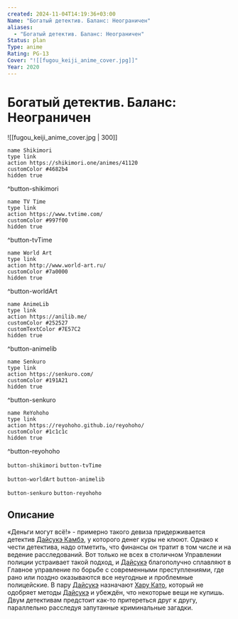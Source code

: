 ```yaml
---
created: 2024-11-04T14:19:36+03:00
Name: "Богатый детектив. Баланс: Неограничен"
aliases:
  - "Богатый детектив. Баланс: Неограничен"
Status: plan
Type: anime
Rating: PG-13
Cover: "![[fugou_keiji_anime_cover.jpg]]"
Year: 2020
---
```


# Богатый детектив. Баланс: Неограничен

![[fugou_keiji_anime_cover.jpg | 300]]

```button
name Shikimori
type link
action https://shikimori.one/animes/41120
customColor #4682b4
hidden true
```
^button-shikimori

```button
name TV Time
type link
action https://www.tvtime.com/
customColor #997f00
hidden true
```
^button-tvTime

```button
name World Art
type link
action http://www.world-art.ru/
customColor #7a0000
hidden true
```
^button-worldArt

```button
name AnimeLib
type link
action https://anilib.me/
customColor #252527
customTextColor #7E57C2
hidden true
```
^button-animelib

```button
name Senkuro
type link
action https://senkuro.com/
customColor #191A21
hidden true
```
^button-senkuro

```button
name ReYohoho
type link
action https://reyohoho.github.io/reyohoho/
customColor #1c1c1c
hidden true
```
^button-reyohoho

`button-shikimori` `button-tvTime`

`button-worldArt` `button-animelib`

`button-senkuro` `button-reyohoho`

## Описание

«Деньги могут всё!» - примерно такого девиза придерживается детектив [Дайсукэ Камбэ](https://shikimori.one/characters/177624-daisuke-kanbe), у которого денег куры не клюют. Однако к чести детектива, надо отметить, что финансы он тратит в том числе и на ведение расследований. Вот только не всех в столичном Управлении полиции устраивает такой подход, и [Дайсукэ](https://shikimori.one/characters/177624-daisuke-kanbe) благополучно сплавляют в Главное управление по борьбе с современными преступлениями, где рано или поздно оказываются все неугодные и проблемные полицейские. В пару [Дайсукэ](https://shikimori.one/characters/177624-daisuke-kanbe) назначают [Хару Като](https://shikimori.one/characters/177625-haru-katou), который не одобряет методы [Дайсукэ](https://shikimori.one/characters/177624-daisuke-kanbe) и убеждён, что некоторые вещи не купишь. Двум детективам предстоит как-то притереться друг к другу, параллельно расследуя запутанные криминальные загадки.
